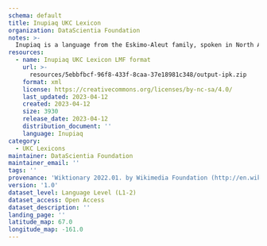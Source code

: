```yaml
---
schema: default
title: Inupiaq UKC Lexicon
organization: DataScientia Foundation
notes: >-
  Inupiaq is a language from the Eskimo-Aleut family, spoken in North America. The UKC Lexicon of Inupiaq is represented as a lexico-semantic network. It consists of words, word senses, synsets, as well as sense-level and synset-level relationships.
resources:
  - name: Inupiaq UKC Lexicon LMF format
    url: >-
      resources/5ebbfbcf-96f8-433f-8caa-37e18981c348/output-ipk.zip
    format: xml
    license: https://creativecommons.org/licenses/by-nc-sa/4.0/
    last_updated: 2023-04-12
    created: 2023-04-12
    size: 3930
    release_date: 2023-04-12
    distribution_document: ''
    language: Inupiaq
category:
  - UKC Lexicons
maintainer: DataScientia Foundation
maintainer_email: ''
tags: ''
provenance: 'Wiktionary 2022.01. by Wikimedia Foundation (http://en.wiktionary.org); CogNet 2.1 by Khuyagbaatar Batsuren, National University of Mongolia (http://cognet.ukc.disi.unitn.it); Princeton WordNet 2.1 by Princeton University (https://wordnet.princeton.edu)'
version: '1.0'
dataset_level: Language Level (L1-2)
dataset_access: Open Access
dataset_description: ''
landing_page: ''
latitude_map: 67.0
longitude_map: -161.0
---
```


